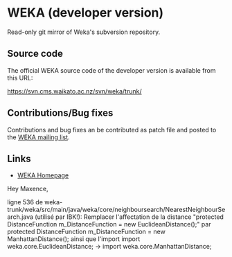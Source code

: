 # WEKA (developer version)

Read-only git mirror of Weka's subversion repository.

## Source code

The official WEKA source code of the developer version is available from this URL:

https://svn.cms.waikato.ac.nz/svn/weka/trunk/

## Contributions/Bug fixes

Contributions and bug fixes an be contributed as patch file and posted to the
[WEKA mailing list](https://list.waikato.ac.nz/mailman/listinfo/wekalist).

## Links

* [WEKA Homepage](https://www.cs.waikato.ac.nz/ml/weka/)

Hey Maxence,

ligne 536 de 
weka-trunk/weka/src/main/java/weka/core/neighboursearch/NearestNeighbourSearch.java (utilisé par IBK!):
Remplacer l'affectation de la distance
"protected DistanceFunction m_DistanceFunction = new EuclideanDistance();"
par
protected DistanceFunction m_DistanceFunction = new ManhattanDistance();
ainsi que l'import
import weka.core.EuclideanDistance; -> import weka.core.ManhattanDistance;

